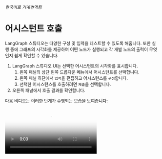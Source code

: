 _한국어로 기계번역됨_

# 어시스턴트 호출

LangGraph 스튜디오는 다양한 구성 및 입력을 테스트할 수 있도록 해줍니다. 또한 실행 중에 그래프의 시각화를 제공하여 어떤 노드가 실행되고 각 개별 노드의 출력이 무엇인지 쉽게 확인할 수 있습니다.

1. LangGraph 스튜디오 UI는 선택한 어시스턴트의 시각화를 표시합니다.
    1. 왼쪽 패널의 상단 왼쪽 드롭다운 메뉴에서 어시스턴트를 선택합니다.
    1. 왼쪽 패널 하단에서 `입력`을 편집하고 어시스턴스를 `구성`합니다.
    1. 선택한 어시스턴스를 호출하려면 `제출`을 선택합니다.
1. 오른쪽 패널에서 호출 결과를 확인합니다.

다음 비디오는 이러한 단계가 수행되는 모습을 보여줍니다:

<video controls allowfullscreen="true" poster="../img/studio_input_poster.png">
    <source src="../img/studio_input.mp4" type="video/mp4">
</video>
